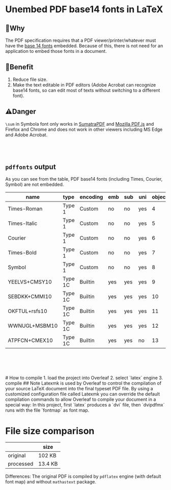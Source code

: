 # Unembed PDF base14 fonts in LaTeX
## 🤔Why
The PDF specification requires that a PDF viewer/printer/whatever must have the [base 14 fonts](http://en.wikipedia.org/wiki/Portable_Document_Format#Standard_Type_1_Fonts) embedded. Because of this, there is not need for an application to embed those fonts in a document.

## 🌟Benefit
1. Reduce file size.
2. Make the text editable in PDF editors (Adobe Acrobat can recognize base14 fonts, so can edit most of texts without switching to a different font).

## ⚠️Danger
`\sum` in Symbola font only works in [SumatraPDF](https://sumatrapdfreader.org/) and [Mozilla PDF.js](https://mozilla.github.io/pdf.js/) and Firefox and Chrome and does not work in other viewers including MS Edge and Adobe Acrobat.
<br>
<br>
<br>
<br>

## `pdffonts` output
As you can see from the table, PDF base14 fonts (including Times, Courier, Symbol) are not embedded.

|name                                |type             |encoding        |emb|sub|uni|object|ID
|------------------------------------|-----------------|----------------|---|---|---|------|--
|Times-Roman                         |Type 1           |Custom          |no |no |yes|     4| 0
|Times-Italic                        |Type 1           |Custom          |no |no |yes|     5| 0
|Courier                             |Type 1           |Custom          |no |no |yes|     6| 0
|Times-Bold                          |Type 1           |Custom          |no |no |yes|     7| 0
|Symbol                              |Type 1           |Custom          |no |no |yes|     8| 0
|YEELVS+CMSY10                       |Type 1C          |Builtin         |yes|yes|yes|     9| 0
|SEBDKK+CMMI10                       |Type 1C          |Builtin         |yes|yes|yes|    10| 0
|OKFTUL+rsfs10                       |Type 1C          |Builtin         |yes|yes|yes|    11| 0
|WWNUGL+MSBM10                       |Type 1C          |Builtin         |yes|yes|yes|    12| 0
|ATPFCN+CMEX10                       |Type 1C          |Builtin         |yes|yes|no |    13| 0

<br>
<br>
<br>
<br>
# How to compile
1. load the project into Overleaf
2. select `latex` engine
3. compile
## Note
Latexmk is used by Overleaf to control the compilation of your source LaTeX document into the final typeset PDF file. By using a customized configuration file called Latexmk you can override the default compilation commands to allow Overleaf to compile your document in a special way: In this project, first `latex` produces a `dvi` file, then `dvipdfmx` runs with the file `fontmap` as font map.

# File size comparison

| | size |
|--|--|
| original | 102 KB|
| processed | 13.4 KB|

Differences: The original PDF is compiled by `pdflatex` engine (with default font map) and without `mathastext` package.
